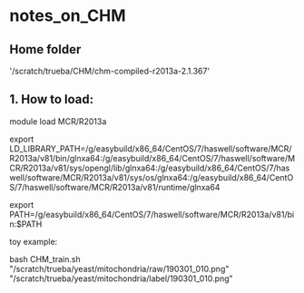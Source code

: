 # notes_on_CHM

## Home folder
'/scratch/trueba/CHM/chm-compiled-r2013a-2.1.367'

## 1. How to load:

module load MCR/R2013a

export LD_LIBRARY_PATH=/g/easybuild/x86_64/CentOS/7/haswell/software/MCR/R2013a/v81/bin/glnxa64:/g/easybuild/x86_64/CentOS/7/haswell/software/MCR/R2013a/v81/sys/opengl/lib/glnxa64:/g/easybuild/x86_64/CentOS/7/haswell/software/MCR/R2013a/v81/sys/os/glnxa64:/g/easybuild/x86_64/CentOS/7/haswell/software/MCR/R2013a/v81/runtime/glnxa64

export PATH=/g/easybuild/x86_64/CentOS/7/haswell/software/MCR/R2013a/v81/bin:$PATH

toy example:

bash CHM_train.sh "/scratch/trueba/yeast/mitochondria/raw/190301_010.png" "/scratch/trueba/yeast/mitochondria/label/190301_010.png"
